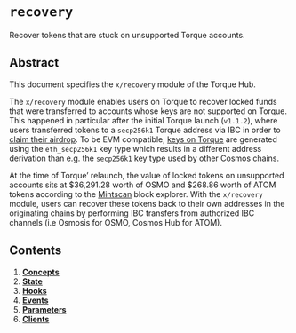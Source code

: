 <!--
order: 0
title: "Recovery Overview"
parent:
  title: "recovery"
-->

# `recovery`

Recover tokens that are stuck on unsupported Torque accounts.

## Abstract

This document specifies the  `x/recovery` module of the Torque Hub.

The `x/recovery` module enables users on Torque to recover locked funds that were transferred to accounts whose keys are not supported on Torque. This happened in particular after the initial Torque launch (`v1.1.2`), where users transferred tokens to a `secp256k1` Torque address via IBC in order to [claim their airdrop](https://torque.dev/modules/claims/). To be EVM compatible, [keys on Torque](https://torque.dev/technical_concepts/accounts.html#torque-accounts) are generated using the `eth_secp256k1` key type which results in a different address derivation than e.g. the `secp256k1` key type used by other Cosmos chains.

At the time of Torque’ relaunch, the value of locked tokens on unsupported accounts sits at $36,291.28 worth of OSMO and $268.86 worth of ATOM tokens according to the [Mintscan](https://www.mintscan.io/torque/assets) block explorer. With the `x/recovery` module, users can recover these tokens back to their own addresses in the originating chains by performing IBC transfers from authorized IBC channels (i.e Osmosis for OSMO, Cosmos Hub for ATOM).

## Contents

1. **[Concepts](01_concepts.md)**
2. **[State](02_state.md)**
3. **[Hooks](03_hooks.md)**
4. **[Events](04_events.md)**
5. **[Parameters](05_parameters.md)**
6. **[Clients](06_clients.md)**
